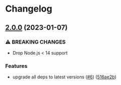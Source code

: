 # Changelog

## [2.0.0](https://github.com/eggjs/egg-tracer/compare/v1.1.0...v2.0.0) (2023-01-07)


### ⚠ BREAKING CHANGES

* Drop Node.js < 14 support

### Features

* upgrade all deps to latest versions ([#6](https://github.com/eggjs/egg-tracer/issues/6)) ([516ae2b](https://github.com/eggjs/egg-tracer/commit/516ae2b570e3fceb523d7ca37443310da10ac5ed))
